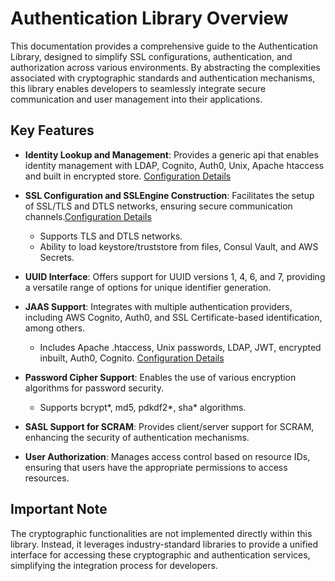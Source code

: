 # Authentication Library Overview

This documentation provides a comprehensive guide to the Authentication Library, designed to simplify SSL configurations, authentication, and authorization across various environments. By abstracting the complexities associated with cryptographic standards and authentication mechanisms, this library enables developers to seamlessly integrate secure communication and user management into their applications.

## Key Features

- **Identity Lookup and Management**: Provides a generic api that enables identity management with LDAP, Cognito, Auth0, Unix, Apache htaccess and built in encrypted store. [Configuration Details](/authentication/IdentityLookup.md)
- **SSL Configuration and SSLEngine Construction**: Facilitates the setup of SSL/TLS and DTLS networks, ensuring secure communication channels.[Configuration Details](/authentication/ssl_configuration.md)
    - Supports TLS and DTLS networks.
    - Ability to load keystore/truststore from files, Consul Vault, and AWS Secrets.

- **UUID Interface**: Offers support for UUID versions 1, 4, 6, and 7, providing a versatile range of options for unique identifier generation.

- **JAAS Support**: Integrates with multiple authentication providers, including AWS Cognito, Auth0, and SSL Certificate-based identification, among others.
    - Includes Apache .htaccess, Unix passwords, LDAP, JWT, encrypted inbuilt, Auth0, Cognito. [Configuration Details](/authentication/JaasAuthentication.md)

- **Password Cipher Support**: Enables the use of various encryption algorithms for password security.
    - Supports bcrypt*, md5, pdkdf2*, sha* algorithms.

- **SASL Support for SCRAM**: Provides client/server support for SCRAM, enhancing the security of authentication mechanisms.

- **User Authorization**: Manages access control based on resource IDs, ensuring that users have the appropriate permissions to access resources.

## Important Note

The cryptographic functionalities are not implemented directly within this library. Instead, it leverages industry-standard libraries to provide a unified interface for accessing these cryptographic and authentication services, simplifying the integration process for developers.


